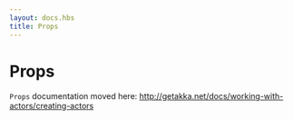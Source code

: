 ```yaml
---
layout: docs.hbs
title: Props
---
```

# Props

`Props` documentation moved here: http://getakka.net/docs/working-with-actors/creating-actors


